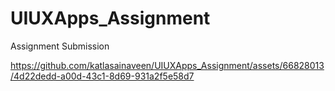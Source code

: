 # UIUXApps_Assignment

Assignment Submission


https://github.com/katlasainaveen/UIUXApps_Assignment/assets/66828013/4d22dedd-a00d-43c1-8d69-931a2f5e58d7

